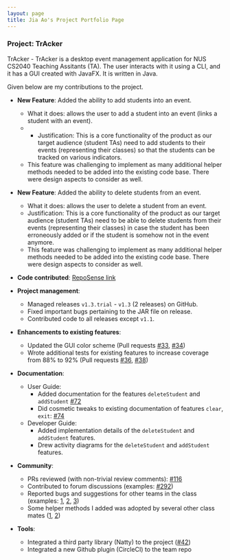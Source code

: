```yaml
---
layout: page
title: Jia Ao's Project Portfolio Page
---
```


### Project: TrAcker

TrAcker - TrAcker is a desktop event management application for NUS CS2040 Teaching Assitants (TA). The user interacts with it using a CLI, and it has a GUI created with JavaFX. It is written in Java.

Given below are my contributions to the project.

* **New Feature**: Added the ability to add students into an event.
  * What it does: allows the user to add a student into an event (links a student with an event).
  * * Justification: This is a core functionality of the product as our target audience (student TAs) need to add students to their events (representing their classes) so that the students can be tracked on various indicators.
  * This feature was challenging to implement as many additional helper methods needed to be added into the existing code base. There were design aspects to consider as well.

* **New Feature**: Added the ability to delete students from an event.
  * What it does: allows the user to delete a student from an event.
  * Justification: This is a core functionality of the product as our target audience (student TAs) need to be able to delete students from their events (representing their classes) in case the student has been erroneously added or if the student is somehow not in the event anymore. 
  * This feature was challenging to implement as many additional helper methods needed to be added into the existing code base. There were design aspects to consider as well.

* **Code contributed**: [RepoSense link](https://nus-cs2103-ay2223s2.github.io/tp-dashboard/?search=shijiaao&sort=groupTitle&sortWithin=title&timeframe=commit&mergegroup=&groupSelect=groupByRepos&breakdown=true&checkedFileTypes=docs~functional-code~test-code~other&since=2023-02-17)

* **Project management**:
    * Managed releases `v1.3.trial` - `v1.3` (2 releases) on GitHub.
    * Fixed important bugs pertaining to the JAR file on release.
    * Contributed code to all releases except `v1.1`.

* **Enhancements to existing features**:
    * Updated the GUI color scheme (Pull requests [\#33](), [\#34]())
    * Wrote additional tests for existing features to increase coverage from 88% to 92% (Pull requests [\#36](), [\#38]())

* **Documentation**:
    * User Guide:
        * Added documentation for the features `deleteStudent` and `addStudent` [\#72]()
        * Did cosmetic tweaks to existing documentation of features `clear`, `exit`: [\#74]()
    * Developer Guide:
        * Added implementation details of the `deleteStudent` and `addStudent` features.
        * Drew activity diagrams for the `deleteStudent` and `addStudent` features.

* **Community**:
    * PRs reviewed (with non-trivial review comments): [\#116]()
    * Contributed to forum discussions (examples: [\#292](https://github.com/nus-cs2103-AY2223S2/forum/issues/292))
    * Reported bugs and suggestions for other teams in the class (examples: [1](), [2](), [3]())
    * Some helper methods I added was adopted by several other class mates ([1](), [2]())

* **Tools**:
    * Integrated a third party library (Natty) to the project ([\#42]())
    * Integrated a new Github plugin (CircleCI) to the team repo
